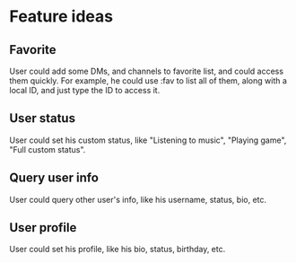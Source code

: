 # Feature ideas

## Favorite
User could add some DMs, and channels to favorite list, and could access them quickly.
For example, he could use :fav to list all of them, along with a local ID, and just type the ID to access it.

## User status
User could set his custom status, like "Listening to music", "Playing game", "Full custom status".

## Query user info
User could query other user's info, like his username, status, bio, etc.

## User profile
User could set his profile, like his bio, status, birthday, etc.

